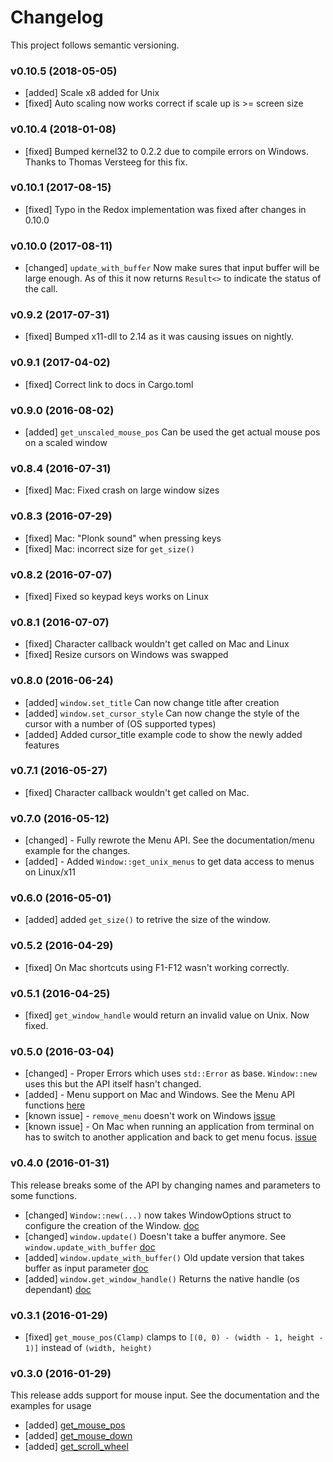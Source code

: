 # Changelog

This project follows semantic versioning.

### v0.10.5 (2018-05-05)

- [added] Scale x8 added for Unix
- [fixed] Auto scaling now works correct if scale up is >= screen size

### v0.10.4 (2018-01-08)

- [fixed] Bumped kernel32 to 0.2.2 due to compile errors on Windows. Thanks to Thomas Versteeg for this fix.

### v0.10.1 (2017-08-15)

- [fixed] Typo in the Redox implementation was fixed after changes in 0.10.0

### v0.10.0 (2017-08-11)

- [changed]  ```update_with_buffer``` Now make sures that input buffer will be large enough. As of this it now returns ```Result<>``` to indicate the status of the call.

### v0.9.2 (2017-07-31)

- [fixed] Bumped x11-dll to 2.14 as it was causing issues on nightly.

### v0.9.1 (2017-04-02)

- [fixed] Correct link to docs in Cargo.toml

### v0.9.0 (2016-08-02)

- [added] ```get_unscaled_mouse_pos``` Can be used the get actual mouse pos on a scaled window

### v0.8.4 (2016-07-31)

- [fixed] Mac: Fixed crash on large window sizes

### v0.8.3 (2016-07-29)

- [fixed] Mac: "Plonk sound" when pressing keys
- [fixed] Mac: incorrect size for ``get_size()``

### v0.8.2 (2016-07-07)

- [fixed] Fixed so keypad keys works on Linux

### v0.8.1 (2016-07-07)

- [fixed] Character callback wouldn't get called on Mac and Linux
- [fixed] Resize cursors on Windows was swapped

### v0.8.0 (2016-06-24)

- [added] ```window.set_title``` Can now change title after creation
- [added] ```window.set_cursor_style``` Can now change the style of the cursor with a number of (OS supported types)
- [added] Added cursor_title example code to show the newly added features

### v0.7.1 (2016-05-27)

- [fixed] Character callback wouldn't get called on Mac.

### v0.7.0 (2016-05-12)

- [changed] - Fully rewrote the Menu API. See the documentation/menu example for the changes.
- [added] - Added ```Window::get_unix_menus``` to get data access to menus on Linux/x11

### v0.6.0 (2016-05-01)

- [added] added ```get_size()``` to retrive the size of the window.

### v0.5.2 (2016-04-29)

- [fixed] On Mac shortcuts using F1-F12 wasn't working correctly.

### v0.5.1 (2016-04-25)

- [fixed] ```get_window_handle``` would return an invalid value on Unix. Now fixed.

### v0.5.0 (2016-03-04)

- [changed] - Proper Errors which uses ```std::Error``` as base. ```Window::new``` uses this but the API itself hasn't changed.
- [added] - Menu support on Mac and Windows. See the Menu API functions [here](http://prodbg.com/minifb/minifb/struct.Window.html#method.add_menu)
- [known issue] - ```remove_menu``` doesn't work on Windows [issue](https://github.com/emoon/rust_minifb/issues/16)
- [known issue] - On Mac when running an application from terminal on has to switch to another application and back to get menu focus. [issue](https://github.com/emoon/rust_minifb/issues/17)

### v0.4.0 (2016-01-31)

This release breaks some of the API by changing names and parameters to some functions.

- [changed] ```Window::new(...)``` now takes WindowOptions struct to configure the creation of the Window. [doc](http://prodbg.com/minifb/minifb/struct.Window.html#method.new)
- [changed] ```window.update()``` Doesn't take a buffer anymore. See ```window.update_with_buffer``` [doc](http://prodbg.com/minifb/minifb/struct.Window.html#method.update)
- [added] ```window.update_with_buffer()``` Old update version that takes buffer as input parameter [doc](http://prodbg.com/minifb/minifb/struct.Window.html#method.update_with_buffer)
- [added] ```window.get_window_handle()``` Returns the native handle (os dependant) [doc](http://prodbg.com/minifb/minifb/struct.Window.html#method.get_window_handle)

### v0.3.1 (2016-01-29)

- [fixed] ```get_mouse_pos(Clamp)``` clamps to ```[(0, 0) - (width - 1, height - 1)]``` instead of ```(width, height)```

### v0.3.0 (2016-01-29)

This release adds support for mouse input. See the documentation and the examples for usage

- [added] [get_mouse_pos](http://prodbg.com/minifb/minifb/struct.Window.html#method.get_mouse_pos)
- [added] [get_mouse_down](http://prodbg.com/minifb/minifb/struct.Window.html#method.get_mouse_down)
- [added] [get_scroll_wheel](http://prodbg.com/minifb/minifb/struct.Window.html#method.get_scroll_wheel)

